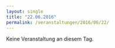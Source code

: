 ```yaml
---
layout: single
title: "22.06.2016"
permalink: /veranstaltungen/2016/06/22/
---
```


Keine Veranstaltung an diesem Tag.
